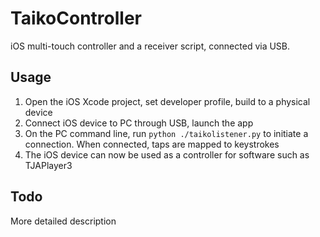 # TaikoController

iOS multi-touch controller and a receiver script, connected via USB.

## Usage

1. Open the iOS Xcode project, set developer profile, build to a physical device
2. Connect iOS device to PC through USB, launch the app
3. On the PC command line, run `python ./taikolistener.py` to initiate a connection. When connected, taps are mapped to keystrokes
4. The iOS device can now be used as a controller for software such as TJAPlayer3

## Todo

More detailed description
